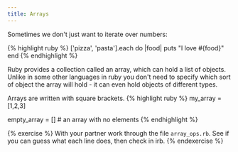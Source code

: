 ```yaml
---
title: Arrays
---
```


Sometimes we don't just want to iterate over numbers:

{% highlight ruby %}
['pizza', 'pasta'].each do |food|
	puts "I love #{food}"
end
{% endhighlight %}

Ruby provides a collection called an array, which can hold a list of objects. Unlike in some other languages in ruby you don't need to specify which sort of object the array will hold - it can even hold objects of different types.

Arrays are written with square brackets.
{% highlight ruby %}
my_array = [1,2,3]

empty_array = []    # an array with no elements
{% endhighlight %}


{% exercise %}
With your partner work through the file `array_ops.rb`. See if you can guess what each line does, then check in irb.
{% endexercise %}